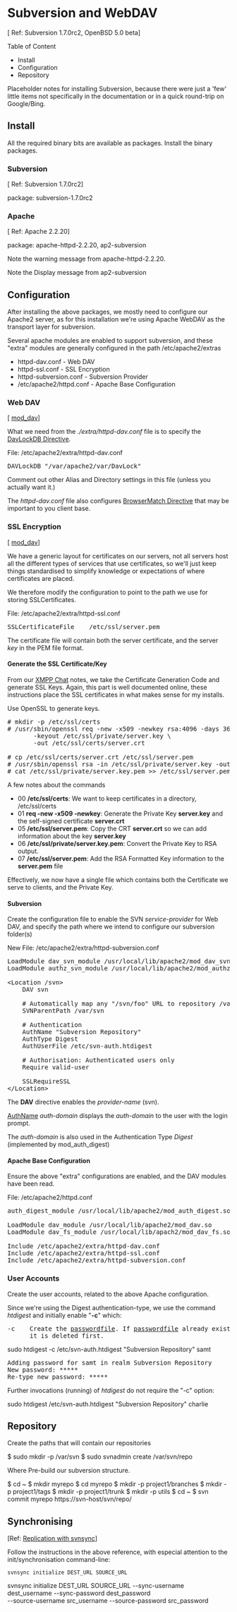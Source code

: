 # Subversion and WebDAV

&#91; Ref: Subversion 1.7.0rc2, OpenBSD 5.0 beta]

<div class="toc">
Table of Content
<ul>
	<li>Install</li>
	<li>Configuration</li>
	<li>Repository</li>
</ul>
</div>

Placeholder notes for installing Subversion, because there were just a 
'few' little items not specifically in the documentation or in a quick
round-trip on Google/Bing.

## Install

All the required binary bits are available as packages. Install the
binary packages.

### Subversion

&#91; Ref: Subversion 1.7.0rc2]

package: subversion-1.7.0rc2

### Apache

&#91; Ref: Apache 2.2.20]

package: apache-httpd-2.2.20, ap2-subversion

Note the warning message from apache-httpd-2.2.20.

Note the Display message from ap2-subversion

## Configuration

After installing the above packages, we mostly need to configure
our Apache2 server, as for this installation we're using Apache
WebDAV as the transport layer for subversion.

Several apache modules are enabled to support subversion, and 
these "extra" modules are generally configured in the path
/etc/apache2/extras

- httpd-dav.conf - Web DAV
- httpd-ssl.conf - SSL Encryption
- httpd-subversion.conf - Subversion Provider
- /etc/apache2/httpd.conf - Apache Base Configuration

### Web DAV

&#91; [mod_dav](http://httpd.apache.org/docs/2.2/mod/mod_dav.html)]

What we need from the *./extra/httpd-dav.conf* file is to specify the
[DavLockDB Directive](http://httpd.apache.org/docs/2.2/mod/mod_dav_fs.html#davlockdb).

File: /etc/apache2/extra/httpd-dav.conf

<pre class="config-file">
DAVLockDB "/var/apache2/var/DavLock"
</pre>

Comment out other Alias and Directory settings in this file (unless
you actually want it.)

The *httpd-dav.conf* file also configures [BrowserMatch Directive](http://httpd.apache.org/docs/2.2/mod/mod_setenvif.html#browsermatch)
that may be important to you client base.

### SSL Encryption

&#91; [mod_dav](http://httpd.apache.org/docs/2.2/mod/mod_ssl.html)]

We have a generic layout for certificates on our servers, not
all servers host all the different types of services that use
certificates, so we'll just keep things standardised to simplify
knowledge or expectations of where certificates are placed.

We therefore modify the configuration to point to the path we
use for storing SSLCertificates.

File: /etc/apache2/extra/httpd-ssl.conf

<pre class="config-file">
SSLCertificateFile    /etc/ssl/server.pem
</pre>

The certificate file will contain both the server certificate,
and the server *key* in the PEM file format.

#### Generate the SSL Certificate/Key

From our [XMPP Chat](../comms/xmpp.html) notes, we take the Certificate Generation
Code and generate SSL Keys. Again, this part is well documented online, these 
instructions place the SSL certificates in what makes sense for my installs.

Use OpenSSL to generate keys.

<pre class="command-line">
# mkdir -p /etc/ssl/certs
# /usr/sbin/openssl req -new -x509 -newkey rsa:4096 -days 3650 \
       -keyout /etc/ssl/private/server.key \
	   -out /etc/ssl/certs/server.crt

# cp /etc/ssl/certs/server.crt /etc/ssl/server.pem
# /usr/sbin/openssl rsa -in /etc/ssl/private/server.key -out /etc/ssl/private/server.key.pem
# cat /etc/ssl/private/server.key.pem >> /etc/ssl/server.pem
</pre>

A few notes about the commands

- 	00 **/etc/ssl/certs**: We want to keep certificates in a directory, /etc/ssl/certs
- 	01 **req -new -x509 -newkey**: Generate the Private Key **server.key** and the self-signed certificate **server.crt**
- 	05 **/etc/ssl/server.pem**: Copy the CRT **server.crt** so we can add information about the key **server.key**
-	06 **/etc/ssl/private/server.key.pem**: Convert the Private Key to RSA output.
-	07 **/etc/ssl/server.pem**: Add the RSA Formatted Key information to the **server.pem** file

Effectively, we now have a single file which contains both the Certificate we serve to clients,
and the Private Key.

#### Subversion

Create the configuration file to enable the SVN *service-provider* for Web DAV,
and specify the path where we intend to configure our subversion folder(s)

New File: /etc/apache2/extra/httpd-subversion.conf

<pre class="config-file">
LoadModule dav_svn_module /usr/local/lib/apache2/mod_dav_svn.so
LoadModule authz_svn_module /usr/local/lib/apache2/mod_authz_svn.so

&lt;Location /svn>
    DAV svn
	
	# Automatically map any "/svn/foo" URL to repository /var/svn/foo
	SVNParentPath /var/svn
	
	# Authentication
	AuthName "Subversion Repository"
	AuthType Digest
	AuthUserFile /etc/svn-auth.htdigest
	
	# Authorisation: Authenticated users only
	Require valid-user
	
	SSLRequireSSL
&lt;/Location>
</pre>

The **DAV** directive enables the *provider-name* (svn). 

[AuthName](httpd.apache.org/docs/2.2/mod/core.html#authname) *auth-domain* displays the *auth-domain* 
to the user with the login prompt.

The *auth-domain* is also used in the Authentication Type *Digest* 
(implemented by mod_auth_digest)


#### Apache Base Configuration

Ensure the above "extra" configurations are enabled, and the
DAV modules have been read.


File: /etc/apache2/httpd.conf

<pre class="config-file">
auth_digest_module /usr/local/lib/apache2/mod_auth_digest.so

LoadModule dav_module /usr/local/lib/apache2/mod_dav.so
LoadModule dav_fs_module /usr/local/lib/apach2/mod_dav_fs.so

Include /etc/apache2/extra/httpd-dav.conf
Include /etc/apache2/extra/httpd-ssl.conf
Include /etc/apache2/extra/httpd-subversion.conf
</pre>

### User Accounts

Create the user accounts, related to the above Apache configuration.

Since we're using the Digest authentication-type, we use the command *htdigest*
and initially enable "**-c**" which:

<pre class="manpage">
-c    Create the <u>passwordfile</u>. If <u>passwordfile</u> already exists,
      it is deleted first.
</pre>

<!--(block|syntax("bash"))-->
sudo htdigest -c /etc/svn-auth.htdigest "Subversion Repository" samt
<!--(end)-->
<pre class="screen-output">
Adding password for samt in realm Subversion Repository
New password: *****
Re-type new password: *****
</pre>

Further invocations (running) of *htdigest* do not require the "-c" option:

<!--(block|syntax("bash"))-->
sudo htdigest /etc/svn-auth.htdigest "Subversion Repository" charlie
<!--(end)-->

## Repository

Create the paths that will contain our repositories

<!--(block|syntax("bash"))-->
$ sudo mkdir -p /var/svn
$ sudo svnadmin create /var/svn/repo
<!--(end)-->
Where 
Pre-build our subversion structure.

<!--(block|syntax("bash"))-->
$ cd ~
$ mkdir myrepo
$ cd myrepo
$ mkdir -p project1/branches
$ mkdir -p project1/tags
$ mkdir -p project1/trunk
$ mkdir -p utils
$ cd ~
$ svn commit myrepo https://svn-host/svn/repo/
<!--(end)-->


## Synchronising

&#91;Ref: [Replication with svnsync](http://svnbook.red-bean.com/nightly/en/svn-book.html#svn.reposadmin.maint.replication.svnsync)]

Follow the instructions in the above reference, with especial attention to
the init/synchronisation command-line:

    svnsync initialize DEST_URL SOURCE_URL

<!--(block|syntax("bash"))-->
svnsync initialize DEST_URL SOURCE_URL --sync-username dest_username --sync-password dest_password \
    --source-username src_username --source-password src_password
<!--(end)-->
